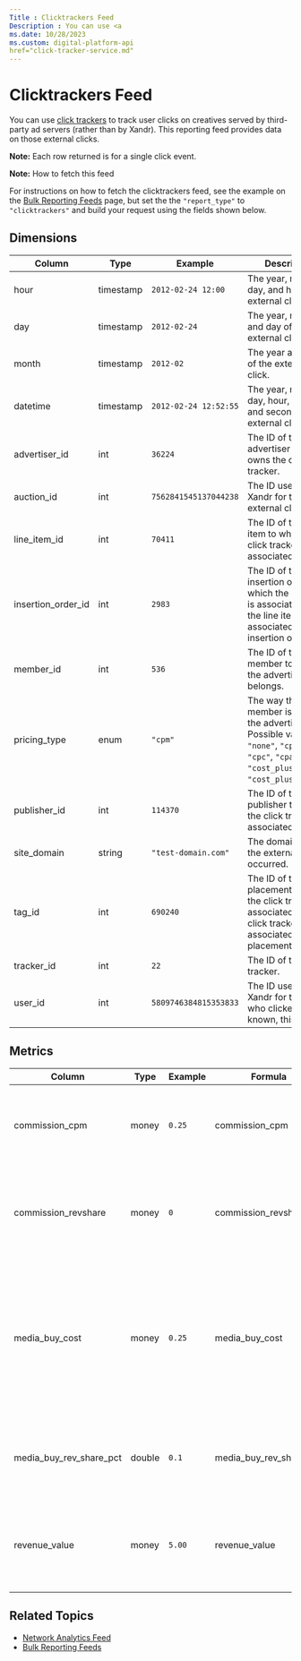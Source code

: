 ```yaml
---
Title : Clicktrackers Feed
Description : You can use <a
ms.date: 10/28/2023
ms.custom: digital-platform-api
href="click-tracker-service.md"
---
```



# Clicktrackers Feed





You can use <a
href="click-tracker-service.md"
class="xref" target="_blank">click trackers</a> to track user clicks on
creatives served by third-party ad servers (rather than by
Xandr). This reporting feed provides data on
those external clicks.



<b>Note:</b> Each row returned is for a single
click event.





<b>Note:</b> How to fetch this feed

For instructions on how to fetch the clicktrackers feed, see the example
on the <a
href="bulk-reporting-feeds.md"
class="xref" target="_blank">Bulk Reporting Feeds</a> page, but set the
the `"report_type"` to `"clicktrackers"` and build your request using
the fields shown below.







## Dimensions

<table class="table">
<thead class="thead">
<tr class="header row">
<th id="clicktrackers-feed__entry__1"
class="entry colsep-1 rowsep-1">Column</th>
<th id="clicktrackers-feed__entry__2"
class="entry colsep-1 rowsep-1">Type</th>
<th id="clicktrackers-feed__entry__3"
class="entry colsep-1 rowsep-1">Example</th>
<th id="clicktrackers-feed__entry__4"
class="entry colsep-1 rowsep-1">Description</th>
</tr>
</thead>
<tbody class="tbody">
<tr class="odd row">
<td class="entry colsep-1 rowsep-1"
headers="clicktrackers-feed__entry__1">hour</td>
<td class="entry colsep-1 rowsep-1"
headers="clicktrackers-feed__entry__2">timestamp</td>
<td class="entry colsep-1 rowsep-1"
headers="clicktrackers-feed__entry__3"><code
class="ph codeph">2012-02-24 12:00</code></td>
<td class="entry colsep-1 rowsep-1"
headers="clicktrackers-feed__entry__4">The year, month, day, and hour of
the external click.</td>
</tr>
<tr class="even row">
<td class="entry colsep-1 rowsep-1"
headers="clicktrackers-feed__entry__1">day</td>
<td class="entry colsep-1 rowsep-1"
headers="clicktrackers-feed__entry__2">timestamp</td>
<td class="entry colsep-1 rowsep-1"
headers="clicktrackers-feed__entry__3"><code
class="ph codeph">2012-02-24</code></td>
<td class="entry colsep-1 rowsep-1"
headers="clicktrackers-feed__entry__4">The year, month, and day of the
external click.</td>
</tr>
<tr class="odd row">
<td class="entry colsep-1 rowsep-1"
headers="clicktrackers-feed__entry__1">month</td>
<td class="entry colsep-1 rowsep-1"
headers="clicktrackers-feed__entry__2">timestamp</td>
<td class="entry colsep-1 rowsep-1"
headers="clicktrackers-feed__entry__3"><code
class="ph codeph">2012-02</code></td>
<td class="entry colsep-1 rowsep-1"
headers="clicktrackers-feed__entry__4">The year and month of the
external click.</td>
</tr>
<tr class="even row">
<td class="entry colsep-1 rowsep-1"
headers="clicktrackers-feed__entry__1">datetime</td>
<td class="entry colsep-1 rowsep-1"
headers="clicktrackers-feed__entry__2">timestamp</td>
<td class="entry colsep-1 rowsep-1"
headers="clicktrackers-feed__entry__3"><code
class="ph codeph">2012-02-24 12:52:55</code></td>
<td class="entry colsep-1 rowsep-1"
headers="clicktrackers-feed__entry__4">The year, month, day, hour,
minute, and second of the external click.</td>
</tr>
<tr class="odd row">
<td class="entry colsep-1 rowsep-1"
headers="clicktrackers-feed__entry__1">advertiser_id</td>
<td class="entry colsep-1 rowsep-1"
headers="clicktrackers-feed__entry__2">int</td>
<td class="entry colsep-1 rowsep-1"
headers="clicktrackers-feed__entry__3"><code
class="ph codeph">36224</code></td>
<td class="entry colsep-1 rowsep-1"
headers="clicktrackers-feed__entry__4">The ID of the advertiser that
owns the click tracker.</td>
</tr>
<tr class="even row">
<td class="entry colsep-1 rowsep-1"
headers="clicktrackers-feed__entry__1">auction_id</td>
<td class="entry colsep-1 rowsep-1"
headers="clicktrackers-feed__entry__2">int</td>
<td class="entry colsep-1 rowsep-1"
headers="clicktrackers-feed__entry__3"><code
class="ph codeph">7562841545137044238</code></td>
<td class="entry colsep-1 rowsep-1"
headers="clicktrackers-feed__entry__4">The ID used by <span
class="ph">Xandr for the external click event.</td>
</tr>
<tr class="odd row">
<td class="entry colsep-1 rowsep-1"
headers="clicktrackers-feed__entry__1">line_item_id</td>
<td class="entry colsep-1 rowsep-1"
headers="clicktrackers-feed__entry__2">int</td>
<td class="entry colsep-1 rowsep-1"
headers="clicktrackers-feed__entry__3"><code
class="ph codeph">70411</code></td>
<td class="entry colsep-1 rowsep-1"
headers="clicktrackers-feed__entry__4">The ID of the line item to which
the click tracker is associated.</td>
</tr>
<tr class="even row">
<td class="entry colsep-1 rowsep-1"
headers="clicktrackers-feed__entry__1">insertion_order_id</td>
<td class="entry colsep-1 rowsep-1"
headers="clicktrackers-feed__entry__2">int</td>
<td class="entry colsep-1 rowsep-1"
headers="clicktrackers-feed__entry__3"><code
class="ph codeph">2983</code></td>
<td class="entry colsep-1 rowsep-1"
headers="clicktrackers-feed__entry__4">The ID of the insertion order to
which the line item is associated. If <code class="ph codeph">0</code>,
the line item is not associated to an insertion order.</td>
</tr>
<tr class="odd row">
<td class="entry colsep-1 rowsep-1"
headers="clicktrackers-feed__entry__1">member_id</td>
<td class="entry colsep-1 rowsep-1"
headers="clicktrackers-feed__entry__2">int</td>
<td class="entry colsep-1 rowsep-1"
headers="clicktrackers-feed__entry__3"><code
class="ph codeph">536</code></td>
<td class="entry colsep-1 rowsep-1"
headers="clicktrackers-feed__entry__4">The ID of the member to which the
advertiser belongs.</td>
</tr>
<tr class="even row">
<td class="entry colsep-1 rowsep-1"
headers="clicktrackers-feed__entry__1">pricing_type</td>
<td class="entry colsep-1 rowsep-1"
headers="clicktrackers-feed__entry__2">enum</td>
<td class="entry colsep-1 rowsep-1"
headers="clicktrackers-feed__entry__3"><code
class="ph codeph">"cpm"</code></td>
<td class="entry colsep-1 rowsep-1"
headers="clicktrackers-feed__entry__4">The way the member is paid by the
advertiser. Possible values: <code class="ph codeph">"none"</code>,
<code class="ph codeph">"cpm"</code>, <code
class="ph codeph">"cpc"</code>, <code class="ph codeph">"cpa"</code>,
<code class="ph codeph">"cost_plus_cpm"</code>, or <code
class="ph codeph">"cost_plus_margin"</code>.</td>
</tr>
<tr class="odd row">
<td class="entry colsep-1 rowsep-1"
headers="clicktrackers-feed__entry__1">publisher_id</td>
<td class="entry colsep-1 rowsep-1"
headers="clicktrackers-feed__entry__2">int</td>
<td class="entry colsep-1 rowsep-1"
headers="clicktrackers-feed__entry__3"><code
class="ph codeph">114370</code></td>
<td class="entry colsep-1 rowsep-1"
headers="clicktrackers-feed__entry__4">The ID of the publisher to which
the click tracker is associated.</td>
</tr>
<tr class="even row">
<td class="entry colsep-1 rowsep-1"
headers="clicktrackers-feed__entry__1">site_domain</td>
<td class="entry colsep-1 rowsep-1"
headers="clicktrackers-feed__entry__2">string</td>
<td class="entry colsep-1 rowsep-1"
headers="clicktrackers-feed__entry__3"><code
class="ph codeph">"test-domain.com"</code></td>
<td class="entry colsep-1 rowsep-1"
headers="clicktrackers-feed__entry__4">The domain where the external
click occurred.</td>
</tr>
<tr class="odd row">
<td class="entry colsep-1 rowsep-1"
headers="clicktrackers-feed__entry__1">tag_id</td>
<td class="entry colsep-1 rowsep-1"
headers="clicktrackers-feed__entry__2">int</td>
<td class="entry colsep-1 rowsep-1"
headers="clicktrackers-feed__entry__3"><code
class="ph codeph">690240</code></td>
<td class="entry colsep-1 rowsep-1"
headers="clicktrackers-feed__entry__4">The ID of the placement to which
the click tracker is associated. If <code class="ph codeph">0</code>,
the click tracker is not associated to a placement.</td>
</tr>
<tr class="even row">
<td class="entry colsep-1 rowsep-1"
headers="clicktrackers-feed__entry__1">tracker_id</td>
<td class="entry colsep-1 rowsep-1"
headers="clicktrackers-feed__entry__2">int</td>
<td class="entry colsep-1 rowsep-1"
headers="clicktrackers-feed__entry__3"><code
class="ph codeph">22</code></td>
<td class="entry colsep-1 rowsep-1"
headers="clicktrackers-feed__entry__4">The ID of the click tracker.</td>
</tr>
<tr class="odd row">
<td class="entry colsep-1 rowsep-1"
headers="clicktrackers-feed__entry__1">user_id</td>
<td class="entry colsep-1 rowsep-1"
headers="clicktrackers-feed__entry__2">int</td>
<td class="entry colsep-1 rowsep-1"
headers="clicktrackers-feed__entry__3"><code
class="ph codeph">5809746384815353833</code></td>
<td class="entry colsep-1 rowsep-1"
headers="clicktrackers-feed__entry__4">The ID used by <span
class="ph">Xandr for the user who clicked. If not known, this is
<code class="ph codeph">0</code>.</td>
</tr>
</tbody>
</table>





## Metrics

<table class="table">
<thead class="thead">
<tr class="header row">
<th id="clicktrackers-feed__entry__65"
class="entry colsep-1 rowsep-1">Column</th>
<th id="clicktrackers-feed__entry__66"
class="entry colsep-1 rowsep-1">Type</th>
<th id="clicktrackers-feed__entry__67"
class="entry colsep-1 rowsep-1">Example</th>
<th id="clicktrackers-feed__entry__68"
class="entry colsep-1 rowsep-1">Formula</th>
<th id="clicktrackers-feed__entry__69"
class="entry colsep-1 rowsep-1">Description</th>
</tr>
</thead>
<tbody class="tbody">
<tr class="odd row">
<td class="entry colsep-1 rowsep-1"
headers="clicktrackers-feed__entry__65">commission_cpm</td>
<td class="entry colsep-1 rowsep-1"
headers="clicktrackers-feed__entry__66">money</td>
<td class="entry colsep-1 rowsep-1"
headers="clicktrackers-feed__entry__67"><code
class="ph codeph">0.25</code></td>
<td class="entry colsep-1 rowsep-1"
headers="clicktrackers-feed__entry__68">commission_cpm</td>
<td class="entry colsep-1 rowsep-1"
headers="clicktrackers-feed__entry__69">The cpm that the member pays a
broker. This is set at the line item.</td>
</tr>
<tr class="even row">
<td class="entry colsep-1 rowsep-1"
headers="clicktrackers-feed__entry__65">commission_revshare</td>
<td class="entry colsep-1 rowsep-1"
headers="clicktrackers-feed__entry__66">money</td>
<td class="entry colsep-1 rowsep-1"
headers="clicktrackers-feed__entry__67"><code
class="ph codeph">0</code></td>
<td class="entry colsep-1 rowsep-1"
headers="clicktrackers-feed__entry__68">commission_revshare</td>
<td class="entry colsep-1 rowsep-1"
headers="clicktrackers-feed__entry__69">The revshare that the member
pays a broker. This is set at the line item.</td>
</tr>
<tr class="odd row">
<td class="entry colsep-1 rowsep-1"
headers="clicktrackers-feed__entry__65">media_buy_cost</td>
<td class="entry colsep-1 rowsep-1"
headers="clicktrackers-feed__entry__66">money</td>
<td class="entry colsep-1 rowsep-1"
headers="clicktrackers-feed__entry__67"><code
class="ph codeph">0.25</code></td>
<td class="entry colsep-1 rowsep-1"
headers="clicktrackers-feed__entry__68">media_buy_cost</td>
<td class="entry colsep-1 rowsep-1"
headers="clicktrackers-feed__entry__69">The amount paid for the external
click. The third-party ad server passes this in the <code
class="ph codeph">"ancost"</code> parameter of the click tracker's query
string.</td>
</tr>
<tr class="even row">
<td class="entry colsep-1 rowsep-1"
headers="clicktrackers-feed__entry__65">media_buy_rev_share_pct</td>
<td class="entry colsep-1 rowsep-1"
headers="clicktrackers-feed__entry__66">double</td>
<td class="entry colsep-1 rowsep-1"
headers="clicktrackers-feed__entry__67"><code
class="ph codeph">0.1</code></td>
<td class="entry colsep-1 rowsep-1"
headers="clicktrackers-feed__entry__68">media_buy_rev_share_pct</td>
<td class="entry colsep-1 rowsep-1"
headers="clicktrackers-feed__entry__69">The percentage of revenue that
the member pays the publisher.</td>
</tr>
<tr class="odd row">
<td class="entry colsep-1 rowsep-1"
headers="clicktrackers-feed__entry__65">revenue_value</td>
<td class="entry colsep-1 rowsep-1"
headers="clicktrackers-feed__entry__66">money</td>
<td class="entry colsep-1 rowsep-1"
headers="clicktrackers-feed__entry__67"><code
class="ph codeph">5.00</code></td>
<td class="entry colsep-1 rowsep-1"
headers="clicktrackers-feed__entry__68">revenue_value</td>
<td class="entry colsep-1 rowsep-1"
headers="clicktrackers-feed__entry__69">The amount that the advertiser
pays the member. This is set at the line item.</td>
</tr>
</tbody>
</table>





## Related Topics

- <a
  href="network-analytics-feed.md"
  class="xref" target="_blank">Network Analytics Feed</a>
- <a
  href="bulk-reporting-feeds.md"
  class="xref" target="_blank">Bulk Reporting Feeds</a>






